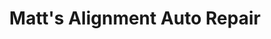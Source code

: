 ---
title: "Matt's Alignment Auto Repair"
url: /vancouver/matts-alignment-auto-repair/
shop: car repair
---